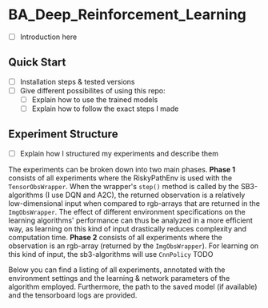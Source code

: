 # BA_Deep_Reinforcement_Learning

- [ ] Introduction here

## Quick Start

- [ ] Installation steps & tested versions
- [ ] Give different possibilites of using this repo:
    - [ ] Explain how to use the trained models
    - [ ] Explain how to follow the exact steps I made 

## Experiment Structure

- [ ] Explain how I structured my experiments and describe them

The experiments can be broken down into two main phases.
**Phase 1** consists of all experiments where the RiskyPathEnv is
used with the `TensorObsWrapper`. When the wrapper's `step()` method is called
by the SB3-algorithms (I use DQN and A2C), the returned observation is a
relatively low-dimensional input when compared to rgb-arrays that are
returned in the `ImgObsWrapper`. The effect of different environment
specifications on the learning algorithms' performance can thus be
analyzed in a more efficient way, as learning on this kind of input drastically
reduces complexity and computation time.
**Phase 2** consists of all experiments where the observation is an rgb-array
(returned by the `ImgObsWrapper`). For learning on this kind of input, the
sb3-algorithms will use `CnnPolicy` TODO

Below you can find a listing of all experiments, annotated with the environment
settings and the learning & network parameters of the algorithm employed.
Furthermore, the path to the saved model (if available) and the tensorboard
logs are provided.